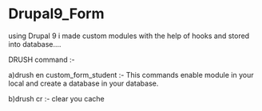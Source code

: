 # Drupal9_Form
using Drupal 9 i made custom modules with the help of hooks and stored into database....

DRUSH command :-

a)drush en custom_form_student :- This commands enable module in your local and create a database in your database.

b)drush cr :- clear you cache 





